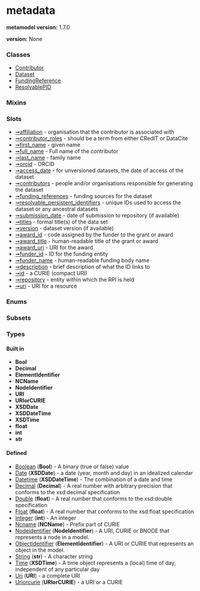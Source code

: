 
# metadata


**metamodel version:** 1.7.0

**version:** None





### Classes

 * [Contributor](Contributor.md)
 * [Dataset](Dataset.md)
 * [FundingReference](FundingReference.md)
 * [ResolvablePID](ResolvablePID.md)

### Mixins


### Slots

 * [➞affiliation](contributor__affiliation.md) - organisation that the contributor is associated with
 * [➞contributor_roles](contributor__contributor_roles.md) - should be a term from either CRedIT or DataCite
 * [➞first_name](contributor__first_name.md) - given name
 * [➞full_name](contributor__full_name.md) - Full name of the contributor
 * [➞last_name](contributor__last_name.md) - family name
 * [➞orcid](contributor__orcid.md) - ORCID
 * [➞access_date](dataset__access_date.md) - for unversioned datasets, the date of access of the dataset
 * [➞contributors](dataset__contributors.md) - people and/or organisations responsible for generating the dataset
 * [➞funding_references](dataset__funding_references.md) - funding sources for the dataset
 * [➞resolvable_persistent_identifiers](dataset__resolvable_persistent_identifiers.md) - unique IDs used to access the dataset or any ancestral datasets
 * [➞submission_date](dataset__submission_date.md) - date of submission to repository (if available)
 * [➞titles](dataset__titles.md) - formal title(s) of the data set
 * [➞version](dataset__version.md) - dataset version (if available)
 * [➞award_id](fundingReference__award_id.md) - code assigned by the funder to the grant or award
 * [➞award_title](fundingReference__award_title.md) - human-readable title of the grant or award
 * [➞award_uri](fundingReference__award_uri.md) - URI for the award
 * [➞funder_id](fundingReference__funder_id.md) - ID for the funding entity
 * [➞funder_name](fundingReference__funder_name.md) - human-readable funding body name
 * [➞description](resolvablePID__description.md) - brief description of what the ID links to
 * [➞id](resolvablePID__id.md) - a CURIE (compact URI)
 * [➞repository](resolvablePID__repository.md) - entity within which the RPI is held
 * [➞uri](resolvablePID__uri.md) - URI for a resource

### Enums


### Subsets


### Types


#### Built in

 * **Bool**
 * **Decimal**
 * **ElementIdentifier**
 * **NCName**
 * **NodeIdentifier**
 * **URI**
 * **URIorCURIE**
 * **XSDDate**
 * **XSDDateTime**
 * **XSDTime**
 * **float**
 * **int**
 * **str**

#### Defined

 * [Boolean](types/Boolean.md)  (**Bool**)  - A binary (true or false) value
 * [Date](types/Date.md)  (**XSDDate**)  - a date (year, month and day) in an idealized calendar
 * [Datetime](types/Datetime.md)  (**XSDDateTime**)  - The combination of a date and time
 * [Decimal](types/Decimal.md)  (**Decimal**)  - A real number with arbitrary precision that conforms to the xsd:decimal specification
 * [Double](types/Double.md)  (**float**)  - A real number that conforms to the xsd:double specification
 * [Float](types/Float.md)  (**float**)  - A real number that conforms to the xsd:float specification
 * [Integer](types/Integer.md)  (**int**)  - An integer
 * [Ncname](types/Ncname.md)  (**NCName**)  - Prefix part of CURIE
 * [Nodeidentifier](types/Nodeidentifier.md)  (**NodeIdentifier**)  - A URI, CURIE or BNODE that represents a node in a model.
 * [Objectidentifier](types/Objectidentifier.md)  (**ElementIdentifier**)  - A URI or CURIE that represents an object in the model.
 * [String](types/String.md)  (**str**)  - A character string
 * [Time](types/Time.md)  (**XSDTime**)  - A time object represents a (local) time of day, independent of any particular day
 * [Uri](types/Uri.md)  (**URI**)  - a complete URI
 * [Uriorcurie](types/Uriorcurie.md)  (**URIorCURIE**)  - a URI or a CURIE
